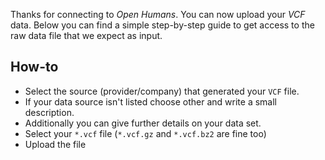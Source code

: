 Thanks for connecting to *Open Humans*. You can now upload your *VCF* data. Below you can find a simple step-by-step guide to get access to the raw data file that we expect as input.

## How-to

- Select the source (provider/company) that generated your `VCF` file.
- If your data source isn't listed choose other and write a small description.
- Additionally you can give further details on your data set.
- Select your `*.vcf` file (`*.vcf.gz` and `*.vcf.bz2` are fine too)
- Upload the file

